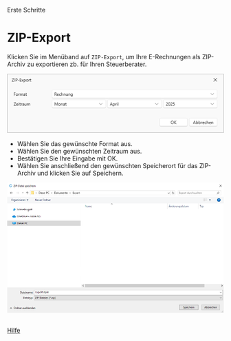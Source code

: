 Erste Schritte

# ZIP-Export
 
Klicken Sie im Menüband auf `ZIP-Export`, um Ihre E-Rechnungen als ZIP-Archiv zu exportieren zb. für Ihren Steuerberater.
  
<img src="/docs/Zip-Export.webp" alt="Zip-Export"/> 

- Wählen Sie das gewünschte Format aus.
- Wählen Sie den gewünschten Zeitraum aus.
- Bestätigen Sie Ihre Eingabe mit OK.
- Wählen Sie anschließend den gewünschten Speicherort für das ZIP-Archiv und klicken Sie auf Speichern.

<img src="/docs/Zip-Speichern.webp" alt="Zip-Speichern"/> 
 
##

[Hilfe](./Hilfe.md) 
